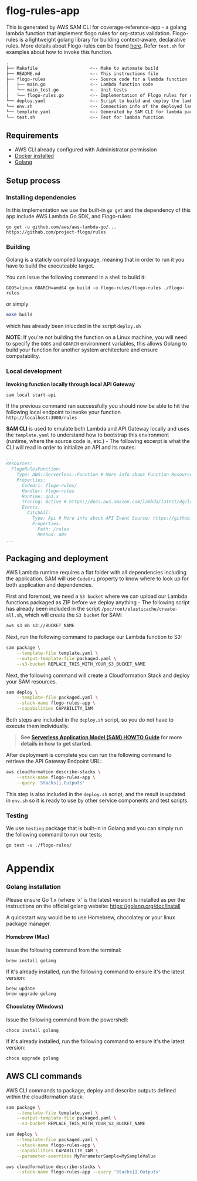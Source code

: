 # flog-rules-app

This is generated by AWS SAM CLI for coverage-reference-app - a golang lambda function that implement flogo rules for org-status validation.  Flogo-rules is a lightweight golang library for building context-aware, declarative rules. More details about Flogo-rules can be found [here](https://github.com/project-flogo/rules). Refer `test.sh` for examples about how to invoke this function.

```bash
.
├── Makefile                    <-- Make to automate build
├── README.md                   <-- This instructions file
├── flogo-rules                 <-- Source code for a lambda function
│   ├── main.go                 <-- Lambda function code
│   └── main_test.go            <-- Unit tests
│   └── flogo-rules.go          <-- Implementation of Flogo rules for org-status
└── deploy.yaml                 <-- Script to build and deploy the lambda to AWS
└── env.sh                      <-- Connection info of the deployed lambda function
└── template.yaml               <-- Generated by SAM CLI for lambda package and deploy
└── test.sh                     <-- Test for lambda function
```

## Requirements

* AWS CLI already configured with Administrator permission
* [Docker installed](https://www.docker.com/community-edition)
* [Golang](https://golang.org)

## Setup process

### Installing dependencies

In this implementation we use the built-in `go get` and the dependency of this app include AWS Lambda Go SDK, and Flogo-rules:

```shell
go get -u github.com/aws/aws-lambda-go/...
https://github.com/project-flogo/rules
```

### Building

Golang is a staticly compiled language, meaning that in order to run it you have to build the executeable target.

You can issue the following command in a shell to build it:

```shell
GOOS=linux GOARCH=amd64 go build -o flogo-rules/flogo-rules ./flogo-rules
```
or simply
```bash
make build
```
which has already been inlucded in the script `deploy.sh`

**NOTE**: If you're not building the function on a Linux machine, you will need to specify the `GOOS` and `GOARCH` environment variables, this allows Golang to build your function for another system architecture and ensure compatability.

### Local development

**Invoking function locally through local API Gateway**

```bash
sam local start-api
```

If the previous command ran successfully you should now be able to hit the following local endpoint to invoke your function `http://localhost:3000/rules`

**SAM CLI** is used to emulate both Lambda and API Gateway locally and uses the `template.yaml` to understand how to bootstrap this environment (runtime, where the source code is, etc.) - The following excerpt is what the CLI will read in order to initialize an API and its routes:

```yaml
...
Resources:
  FlogoRulesFunction:
    Type: AWS::Serverless::Function # More info about Function Resource: https://github.com/awslabs/serverless-application-model/blob/master/versions/2016-10-31.md#awsserverlessfunction
    Properties:
      CodeUri: flogo-rules/
      Handler: flogo-rules
      Runtime: go1.x
      Tracing: Active # https://docs.aws.amazon.com/lambda/latest/dg/lambda-x-ray.html
      Events:
        CatchAll:
          Type: Api # More info about API Event Source: https://github.com/awslabs/serverless-application-model/blob/master/versions/2016-10-31.md#api
          Properties:
            Path: /rules
            Method: ANY
...
```
## Packaging and deployment

AWS Lambda runtime requires a flat folder with all dependencies including the application. SAM will use `CodeUri` property to know where to look up for both application and dependencies.

First and foremost, we need a `S3 bucket` where we can upload our Lambda functions packaged as ZIP before we deploy anything - The following script has already been included in the script `/poc/root/elasticache/create-all.sh`, which will create the `S3 bucket` for SAM:

```bash
aws s3 mb s3://BUCKET_NAME
```

Next, run the following command to package our Lambda function to S3:

```bash
sam package \
    --template-file template.yaml \
    --output-template-file packaged.yaml \
    --s3-bucket REPLACE_THIS_WITH_YOUR_S3_BUCKET_NAME
```

Next, the following command will create a Cloudformation Stack and deploy your SAM resources.

```bash
sam deploy \
    --template-file packaged.yaml \
    --stack-name flogo-rules-app \
    --capabilities CAPABILITY_IAM
```

Both steps are included in the `deploy.sh` script, so you do not have to execute them individually.

> **See [Serverless Application Model (SAM) HOWTO Guide](https://github.com/awslabs/serverless-application-model/blob/master/HOWTO.md) for more details in how to get started.**

After deployment is complete you can run the following command to retrieve the API Gateway Endpoint URL:

```bash
aws cloudformation describe-stacks \
    --stack-name flogo-rules-app \
    --query 'Stacks[].Outputs'
``` 
This step is also included in the `deploy.sh` script, and the result is updated in `env.sh` so it is ready to use by other service components and test scripts.

### Testing

We use `testing` package that is built-in in Golang and you can simply run the following command to run our tests:

```shell
go test -v ./flogo-rules/
```
# Appendix

### Golang installation

Please ensure Go 1.x (where 'x' is the latest version) is installed as per the instructions on the official golang website: https://golang.org/doc/install

A quickstart way would be to use Homebrew, chocolatey or your linux package manager.

#### Homebrew (Mac)

Issue the following command from the terminal:

```shell
brew install golang
```

If it's already installed, run the following command to ensure it's the latest version:

```shell
brew update
brew upgrade golang
```

#### Chocolatey (Windows)

Issue the following command from the powershell:

```shell
choco install golang
```

If it's already installed, run the following command to ensure it's the latest version:

```shell
choco upgrade golang
```
## AWS CLI commands

AWS CLI commands to package, deploy and describe outputs defined within the cloudformation stack:

```bash
sam package \
    --template-file template.yaml \
    --output-template-file packaged.yaml \
    --s3-bucket REPLACE_THIS_WITH_YOUR_S3_BUCKET_NAME

sam deploy \
    --template-file packaged.yaml \
    --stack-name flogo-rules-app \
    --capabilities CAPABILITY_IAM \
    --parameter-overrides MyParameterSample=MySampleValue

aws cloudformation describe-stacks \
    --stack-name flogo-rules-app --query 'Stacks[].Outputs'
```
